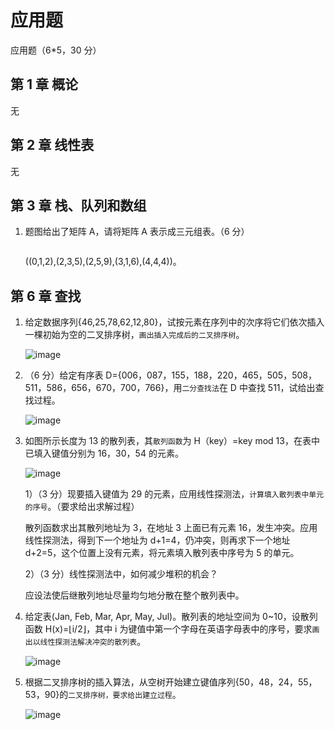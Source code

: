 # 应用题

应用题（6\*5，30 分）

## 第 1 章 概论

无

## 第 2 章 线性表

无

## 第 3 章 栈、队列和数组

1. 题图给出了矩阵 A，请将矩阵 A 表示成三元组表。（6 分）

   <img src="https://sdjrzk-1251357229.cos.ap-guangzhou.myqcloud.com/exam/paper/3344/images/2094.png" alt="">

   ((0,1,2),(2,3,5),(2,5,9),(3,1,6),(4,4,4))。

## 第 6 章 查找

1. 给定数据序列{46,25,78,62,12,80}，试按元素在序列中的次序将它们依次插入一棵初始为空的二叉排序树，`画出插入完成后的二叉排序树`。

   ![image](https://sdjrzk-1251357229.cos.ap-guangzhou.myqcloud.com/exam/paper/568/images/4904.png)

2. （6 分）给定有序表 D={006，087，155，188，220，465，505，508，511，586，656，670，700，766}，用`二分查找法`在 D 中查找 511，试给出查找过程。

   ![image](https://sdjrzk-1251357229.cos.ap-guangzhou.myqcloud.com/exam/paper/3508/images/010.jpg)

3. 如图所示长度为 13 的散列表，其`散列函数`为 H（key）=key mod 13，在表中已填入键值分别为 16，30，54 的元素。

   ![image](https://sdjrzk-1251357229.cos.ap-guangzhou.myqcloud.com/exam/paper/3508/images/004.jpg)

   1）（3 分）现要插入键值为 29 的元素，应用线性探测法，`计算填入散列表中单元的序号`。（要求给出求解过程）

   散列函数求出其散列地址为 3，在地址 3 上面已有元素 16，发生冲突。应用线性探测法，得到下一个地址为 d+1=4，仍冲突，则再求下一个地址 d+2=5，这个位置上没有元素，将元素填入散列表中序号为 5 的单元。

   2）（3 分）线性探测法中，如何减少堆积的机会？

   应设法使后继散列地址尽量均匀地分散在整个散列表中。

4. 给定表(Jan, Feb, Mar, Apr, May, Jul)。散列表的地址空间为 0~10，设散列函数 H(x)=⌊i/2⌋，其中 i 为键值中第一个字母在英语字母表中的序号，要求`画出以线性探测法解决冲突的散列表`。

   ![image](https://sdjrzk-1251357229.cos.ap-guangzhou.myqcloud.com/exam/paper/3237/images/2726.png)

5. 根据二叉排序树的插入算法，从空树开始建立键值序列{50，48，24，55，53，90}的`二叉排序树，要求给出建立过程`。

   ![image](https://sdjrzk-1251357229.cos.ap-guangzhou.myqcloud.com/exam/paper/1649/images/2581.png)
